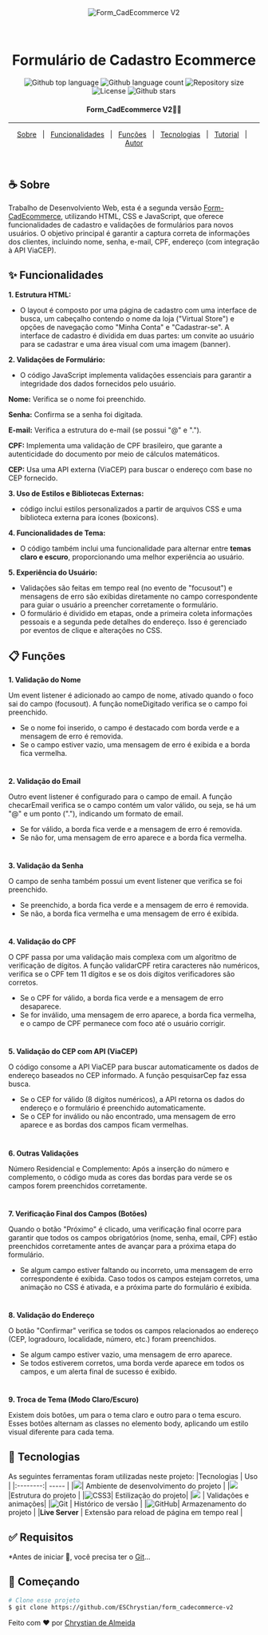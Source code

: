 <div align="center" id="top"> 
  <img src="./.github/app.gif" alt="Form_CadEcommerce V2" />

  &#xa0;

  <!-- <a href="https://form_cadecommercev2.netlify.app">Demo</a> -->
</div>

<h1 align="center">Formulário de Cadastro Ecommerce</h1>

<p align="center">
  <img alt="Github top language" src="https://img.shields.io/github/languages/top/ESChrystian/form-CadEcommerce.v2?color=56BEB8">

  <img alt="Github language count" src="https://img.shields.io/github/languages/count/ESChrystian/form-CadEcommerce.v2?color=56BEB8">

  <img alt="Repository size" src="https://img.shields.io/github/repo-size/ESChrystian/form-CadEcommerce.v2?color=56BEB8">

  <img alt="License" src="https://img.shields.io/github/license/ESCjrystian/form-CadEcommerce.v2?color=56BEB8">

  <!-- <img alt="Github issues" src="https://img.shields.io/github/issues/{{YOUR_GITHUB_USERNAME}}/form_cadecommerce-v2?color=56BEB8" /> -->

  <!-- <img alt="Github forks" src="https://img.shields.io/github/forks/{{YOUR_GITHUB_USERNAME}}/form_cadecommerce-v2?color=56BEB8" /> -->

   <img alt="Github stars" src="https://img.shields.io/github/stars/ESChrystian/form_cadecommerce-v2?color=56BEB8" /> 
</p>

<!-- Status -->

 <h4 align="center"> 
	Form_CadEcommerce V2🚀🚧
</h4> 

<hr>

<p align="center">
  <a href="#coffee-sobre">Sobre</a> &#xa0; | &#xa0; 
  <a href="#sparkles-funcionalidades">Funcionalidades</a> &#xa0; | &#xa0;
  <a href="#clipboard-funções">Funções</a> &#xa0; | &#xa0;
  <a href="#rocket-tecnologias">Tecnologias</a> &#xa0; | &#xa0;
  <a href="#white_check_mark-requisitos"> Tutorial</a> &#xa0; | &#xa0;
  <a href="https://github.com/ESChrystian" target="_blank">Autor</a>
</p>

<br>

## :coffee: Sobre ##

Trabalho de Desenvolviento Web, esta é a segunda versão [Form-CadEcommerce](https://github.com/ESChrystian/form-CadEcommerce), utilizando HTML, CSS e JavaScript, que oferece funcionalidades de cadastro e validações de formulários para novos usuários. O objetivo principal é garantir a captura correta de informações dos clientes, incluindo nome, senha, e-mail, CPF, endereço (com integração à API ViaCEP).

## :sparkles: Funcionalidades ##

**1. Estrutura HTML:**

* O layout é composto por uma página de cadastro com uma interface de busca, um cabeçalho contendo o nome da loja ("Virtual Store") e opções de navegação como "Minha Conta" e "Cadastrar-se".
A interface de cadastro é dividida em duas partes: um convite ao usuário para se cadastrar e uma área visual com uma imagem (banner).

**2. Validações de Formulário:**

* O código JavaScript implementa validações essenciais para garantir a integridade dos dados fornecidos pelo usuário.

**Nome:** Verifica se o nome foi preenchido.

**Senha:** Confirma se a senha foi digitada.

**E-mail:** Verifica a estrutura do e-mail (se possui "@" e ".").

**CPF:** Implementa uma validação de CPF brasileiro, que garante a autenticidade do documento por meio de cálculos matemáticos.

**CEP:** Usa uma API externa (ViaCEP) para buscar o endereço com base no CEP fornecido.

**3. Uso de Estilos e Bibliotecas Externas:**

*  código inclui estilos personalizados a partir de arquivos CSS e uma biblioteca externa para ícones (boxicons).

**4. Funcionalidades de Tema:** 
* O código também inclui uma funcionalidade para alternar entre **temas claro e escuro**, proporcionando uma melhor experiência ao usuário.

**5. Experiência do Usuário:**
* Validações são feitas em tempo real (no evento de "focusout") e mensagens de erro são exibidas diretamente no campo correspondente para guiar o usuário a preencher corretamente o formulário.
* O formulário é dividido em etapas, onde a primeira coleta informações pessoais e a segunda pede detalhes do endereço. Isso é gerenciado por eventos de clique e alterações no CSS.


## :clipboard: Funções

**1. Validação do Nome**

Um event listener é adicionado ao campo de nome, ativado quando o foco sai do campo (focusout). A função nomeDigitado verifica se o campo foi preenchido.
  * Se o nome foi inserido, o campo é destacado com borda verde e a mensagem de erro é removida.
  * Se o campo estiver vazio, uma mensagem de erro é exibida e a borda fica vermelha.
#
**2. Validação do Email**

Outro event listener é configurado para o campo de email. A função checarEmail verifica se o campo contém um valor válido, ou seja, se há um "@" e um ponto ("."), indicando um formato de email.
  * Se for válido, a borda fica verde e a mensagem de erro é removida.
  * Se não for, uma mensagem de erro aparece e a borda fica vermelha.
#
**3. Validação da Senha**

O campo de senha também possui um event listener que verifica se foi preenchido.
  * Se preenchido, a borda fica verde e a mensagem de erro é removida.
  * Se não, a borda fica vermelha e uma mensagem de erro é exibida.
#
**4. Validação do CPF**

O CPF passa por uma validação mais complexa com um algoritmo de verificação de dígitos.
A função validarCPF retira caracteres não numéricos, verifica se o CPF tem 11 dígitos e se os dois dígitos verificadores são corretos.
  * Se o CPF for válido, a borda fica verde e a mensagem de erro desaparece.
  * Se for inválido, uma mensagem de erro aparece, a borda fica vermelha, e o campo de CPF permanece com foco até o usuário corrigir.
#
**5. Validação do CEP com API (ViaCEP)**

O código consome a API ViaCEP para buscar automaticamente os dados de endereço baseados no CEP informado. A função pesquisarCep faz essa busca.
  * Se o CEP for válido (8 dígitos numéricos), a API retorna os dados do endereço e o formulário é preenchido automaticamente.
  * Se o CEP for inválido ou não encontrado, uma mensagem de erro aparece e as bordas dos campos ficam vermelhas.
#
**6. Outras Validações**

Número Residencial e Complemento: Após a inserção do número e complemento, o código muda as cores das bordas para verde se os campos forem preenchidos corretamente.
#
**7. Verificação Final dos Campos (Botões)**

Quando o botão "Próximo" é clicado, uma verificação final ocorre para garantir que todos os campos obrigatórios (nome, senha, email, CPF) estão preenchidos corretamente antes de avançar para a próxima etapa do formulário.
  * Se algum campo estiver faltando ou incorreto, uma mensagem de erro correspondente é exibida.
Caso todos os campos estejam corretos, uma animação no CSS é ativada, e a próxima parte do formulário é exibida.
#
**8. Validação do Endereço**

O botão "Confirmar" verifica se todos os campos relacionados ao endereço (CEP, logradouro, localidade, número, etc.) foram preenchidos.
  * Se algum campo estiver vazio, uma mensagem de erro aparece.
  * Se todos estiverem corretos, uma borda verde aparece em todos os campos, e um alerta final de sucesso é exibido.
#
**9. Troca de Tema (Modo Claro/Escuro)**

Existem dois botões, um para o tema claro e outro para o tema escuro. Esses botões alternam as classes no elemento body, aplicando um estilo visual diferente para cada tema.

## :rocket: Tecnologias ##

As seguintes ferramentas foram utilizadas neste projeto:
|Tecnologias | Uso |
|:--------:| ----- |
|![](https://img.shields.io/badge/VSCode-000?style=for-the-badge&logo=visual%20studio%20code&logoColor=white)| Ambiente de desenvolvimento do projeto |
|![](https://img.shields.io/badge/HTML5-000?style=for-the-badge&logo=html5&logoColor=white)|Estrutura do projeto |
|![CSS3](https://img.shields.io/badge/CSS3-000?style=for-the-badge&logo=css3&logoColor=white)| Estilização do projeto|
|![](https://img.shields.io/badge/JavaScript-000?style=for-the-badge&logo=javascript&logoColor=white) | Validações e animações|
|![Git](https://img.shields.io/badge/GIT-000?style=for-the-badge&logo=git&logoColor=white) | Histórico de versão |
|![GitHub](https://img.shields.io/badge/GitHub-100000?style=for-the-badge&logo=github&logoColor=white)| Armazenamento do projeto |
|**Live Server** | Extensão para reload de página em tempo real |

## :white_check_mark: Requisitos ##

*Antes de iniciar :checkered_flag:, você precisa ter o [Git](https://git-scm.com)...

## :checkered_flag: Começando ##

```bash
# Clone esse projeto
$ git clone https://github.com/ESChrystian/form_cadecommerce-v2

```


Feito com :heart: por <a href="https://github.com/ESChrystian" target="_blank">Chrystian de Almeida</a>

&#xa0;

